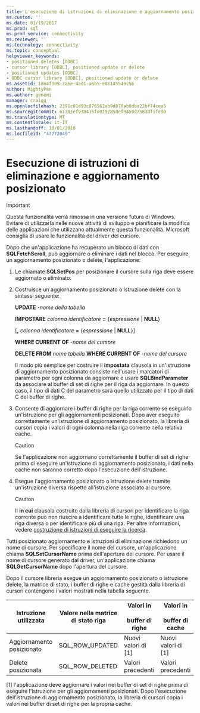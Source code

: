 ```yaml
---
title: L'esecuzione di istruzioni di eliminazione e aggiornamento posizionato | Microsoft Docs
ms.custom: ''
ms.date: 01/19/2017
ms.prod: sql
ms.prod_service: connectivity
ms.reviewer: ''
ms.technology: connectivity
ms.topic: conceptual
helpviewer_keywords:
- positioned deletes [ODBC]
- cursor library [ODBC], positioned update or delete
- positioned updates [ODBC]
- ODBC cursor library [ODBC], positioned update or delete
ms.assetid: 1d64f309-2a6e-4ad1-a6b5-e81145549c56
author: MightyPen
ms.author: genemi
manager: craigg
ms.openlocfilehash: 2391c01d93c876562ab9d870ab0dba22bf74cea5
ms.sourcegitcommit: 61381ef939415fe019285def9450d7583df1fed0
ms.translationtype: MT
ms.contentlocale: it-IT
ms.lasthandoff: 10/01/2018
ms.locfileid: "47772049"
---
```

# <a name="executing-positioned-update-and-delete-statements"></a>Esecuzione di istruzioni di eliminazione e aggiornamento posizionato
> [!IMPORTANT]  
>  Questa funzionalità verrà rimossa in una versione futura di Windows. Evitare di utilizzarla nelle nuove attività di sviluppo e pianificare la modifica delle applicazioni che utilizzano attualmente questa funzionalità. Microsoft consiglia di usare le funzionalità del driver del cursore.  
  
 Dopo che un'applicazione ha recuperato un blocco di dati con **SQLFetchScroll**, può aggiornare o eliminare i dati nel blocco. Per eseguire un aggiornamento posizionato o delete, l'applicazione:  
  
1.  Le chiamate **SQLSetPos** per posizionare il cursore sulla riga deve essere aggiornato o eliminato.  
  
2.  Costruisce un aggiornamento posizionato o istruzione delete con la sintassi seguente:  
  
     **UPDATE** *-nome della tabella*  
  
     **IMPOSTARE** *colonna identificatore* **=** {*espressione* &#124; **NULL**}  
  
     [**,** *colonna identificatore* **=** {*espressione* &#124; **NULL**}]  
  
     **WHERE CURRENT OF** *-nome del cursore*  
  
     **DELETE FROM** *nome tabella* **WHERE CURRENT OF** *-nome del cursore*  
  
     Il modo più semplice per costruire il **impostata** clausola in un'istruzione di aggiornamento posizionato consiste nell'usare i marcatori di parametro per ogni colonna da aggiornare e usare **SQLBindParameter** da associare al buffer di set di righe per il riga da aggiornare. In questo caso, il tipo di dati C del parametro sarà quello utilizzato per il tipo di dati C del buffer di righe.  
  
3.  Consente di aggiornare i buffer di righe per la riga corrente se eseguirlo un'istruzione per gli aggiornamenti posizionati. Dopo aver eseguito correttamente un'istruzione di aggiornamento posizionato, la libreria di cursori copia i valori di ogni colonna nella riga corrente nella relativa cache.  
  
    > [!CAUTION]  
    >  Se l'applicazione non aggiornano correttamente il buffer di set di righe prima di eseguire un'istruzione di aggiornamento posizionato, i dati nella cache non saranno corretto dopo l'esecuzione dell'istruzione.  
  
4.  Esegue l'aggiornamento posizionato o istruzione delete tramite un'istruzione diversa rispetto all'istruzione associato al cursore.  
  
    > [!CAUTION]  
    >  Il **in cui** clausola costruito dalla libreria di cursori per identificare la riga corrente può non riuscire a identificare tutte le righe, identificare una riga diversa o per identificare più di una riga. Per altre informazioni, vedere [costruzione di istruzioni di eseguire la ricerca](../../../odbc/reference/appendixes/constructing-searched-statements.md).  
  
 Tutti posizionato aggiornamento e istruzioni di eliminazione richiedono un nome di cursore. Per specificare il nome del cursore, un'applicazione chiama **SQLSetCursorName** prima dell'apertura del cursore. Per usare il nome di cursore generato dal driver, un'applicazione chiama **SQLGetCursorName** dopo l'apertura del cursore.  
  
 Dopo il cursore libreria esegue un aggiornamento posizionato o istruzione delete, la matrice di stato, i buffer di righe e cache gestita dalla libreria di cursori contengono i valori mostrati nella tabella seguente.  
  
|Istruzione utilizzata|Valore nella matrice di stato riga|Valori in<br /><br /> buffer di righe|Valori in<br /><br /> buffer di cache|  
|--------------------|-------------------------------|----------------------------------|---------------------------------|  
|Aggiornamento posizionato|SQL_ROW_UPDATED|Nuovi valori di [1]|Nuovi valori di [1]|  
|Delete posizionata|SQL_ROW_DELETED|Valori precedenti|Valori precedenti|  
  
 [1] l'applicazione deve aggiornare i valori nei buffer di set di righe prima di eseguire l'istruzione per gli aggiornamenti posizionati. Dopo l'esecuzione dell'istruzione di aggiornamento posizionato, la libreria di cursori copia i valori nei buffer di set di righe per la propria cache.
